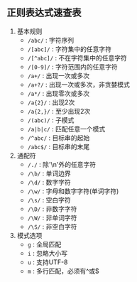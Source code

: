 ## 正则表达式速查表
1. 基本规则
    * `/abc/` : 字符序列
    * `/[abc]/` : 字符集中的任意字符
    * `/[^abc]/` : 不在字符集中的任意字符
    * `/[0-9]/` : 字符范围内的任意字符
    * `/a+/` : 出现一次或多次
    * `/a+?/` : 出现一次或多次，非贪婪模式
    * `/a*/` : 出现零次或多次
    * `/a{2}/` : 出现2次
    * `/a{2,}/` : 至少出现2次
    * `/(abc)/` : 子模式
    * `/a|b|c/` : 匹配任意一个模式
    * `/^abc/` : 目标串的起始
    * `/abc$/` : 目标串的末尾
2. 通配符
    * `/./` : 除'\n'外的任意字符
    * `/\b/` : 单词边界
    * `/\d/` : 数字字符
    * `/\w/` : 字母和数字字符(单词字符)
    * `/\s/` : 空白字符
    * `/\D/` : 非数字字符
    * `/\W/` : 非单词字符
    * `/\S/` : 非空白字符
3. 模式选项
    * `g` : 全局匹配
    * `i` : 忽略大小写
    * `u` : 支持UTF-8
    * `m` : 多行匹配，必须有^或$